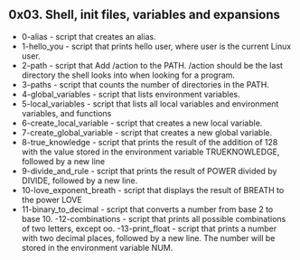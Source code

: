 ## 0x03. Shell, init files, variables and expansions

- 0-alias - script that creates an alias.
- 1-hello_you - script that prints hello user, where user is the current Linux user.
- 2-path - script that Add /action to the PATH. /action should be the last directory the shell looks into when looking for a program.
- 3-paths - script that counts the number of directories in the PATH.
- 4-global_variables - script that lists environment variables.
- 5-local_variables - script that lists all local variables and environment variables, and functions
- 6-create_local_variable - script that creates a new local variable.
- 7-create_global_variable - script that creates a new global variable.
- 8-true_knowledge - script that prints the result of the addition of 128 with the value stored in the environment variable TRUEKNOWLEDGE, followed by a new line
- 9-divide_and_rule - script that prints the result of POWER divided by DIVIDE, followed by a new line.
- 10-love_exponent_breath - script that displays the result of BREATH to the power LOVE
- 11-binary_to_decimal - script that converts a number from base 2 to base 10.
-12-combinations - script that prints all possible combinations of two letters, except oo.
-13-print_float - script that prints a number with two decimal places, followed by a new line. The number will be stored in the environment variable NUM.
